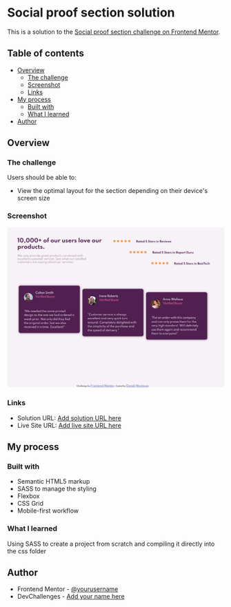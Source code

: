 # Social proof section solution

This is a solution to the [Social proof section challenge on Frontend Mentor](https://www.frontendmentor.io/challenges/social-proof-section-6e0qTv_bA). 

## Table of contents

- [Overview](#overview)
  - [The challenge](#the-challenge)
  - [Screenshot](#screenshot)
  - [Links](#links)
- [My process](#my-process)
  - [Built with](#built-with)
  - [What I learned](#what-i-learned)
- [Author](#author)

## Overview

### The challenge

Users should be able to:

- View the optimal layout for the section depending on their device's screen size

### Screenshot

![](./images/social%20proof%20preview.PNG)

### Links

- Solution URL: [Add solution URL here](https://your-solution-url.com)
- Live Site URL: [Add live site URL here](https://your-live-site-url.com)

## My process

### Built with

- Semantic HTML5 markup
- SASS to manage the styling
- Flexbox
- CSS Grid
- Mobile-first workflow

### What I learned

Using SASS to create a project from scratch and compiling it directly into the css folder

## Author

- Frontend Mentor - [@yourusername](https://https://www.frontendmentor.io/profile/dnewbie25)
- DevChallenges - [Add your name here](https://https://devchallenges.io/portfolio/dnewbie25)